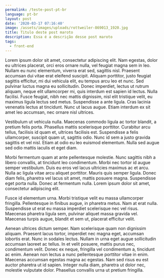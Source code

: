 ```yaml
---
permalink: /teste-post-pt-br
language: pt-br
layout: post
date: '2020-03-17 07:16:40'
image: /assets/images/uploads/rottweiler-869013_1920.jpg
title: Titulo deste post maroto
description: Essa é a descrição desse post maroto
tags:
  - front-end
---
```

Lorem ipsum dolor sit amet, consectetur adipiscing elit. Nam egestas, dolor eu ultrices placerat, orci eros ornare nulla, vel feugiat magna sem in leo. Nullam eu nunc elementum, viverra erat sed, sagittis nisl. Praesent accumsan dui vitae erat eleifend suscipit. Aliquam porttitor, justo feugiat sagittis efficitur, mi dui vehicula elit, eu tempus arcu leo et nunc. Sed pulvinar luctus magna eu sollicitudin. Donec imperdiet, lectus ut rutrum aliquam, neque elit ullamcorper mi, quis interdum est sapien id lectus. Nulla facilisi. Fusce feugiat, nibh nec mattis dignissim, nisl elit tristique velit, eu maximus ligula lectus sed metus. Suspendisse a ante ligula. Cras lacinia venenatis lectus at tincidunt. Nunc ut lacus augue. Etiam interdum ex sit amet leo accumsan, nec ornare nisl ultrices.

Vestibulum ut vehicula nulla. Maecenas commodo ligula ac tortor blandit, a pretium felis porta. Phasellus mattis scelerisque porttitor. Curabitur arcu tellus, facilisis id quam et, ultrices facilisis est. Suspendisse a felis ullamcorper, suscipit quam ut, sagittis odio. Nunc id sem a justo gravida sagittis et vel nisl. Etiam at odio eu leo euismod elementum. Nulla sed augue sed odio mattis iaculis et eget diam.

Morbi fermentum quam at ante pellentesque molestie. Nunc sagittis nibh a libero convallis, at tincidunt leo condimentum. Morbi nec tortor id augue semper vestibulum. Duis eu eros vel lacus ultricies maximus ac et arcu. Nulla ac ligula vitae arcu aliquet porttitor. Mauris quis semper ligula. Donec diam felis, pharetra vel lacus sit amet, mattis posuere magna. Suspendisse eget porta nulla. Donec at fermentum nulla. Lorem ipsum dolor sit amet, consectetur adipiscing elit.

Fusce id elementum urna. Morbi tristique velit eu massa ullamcorper fringilla. Pellentesque in finibus augue, in pharetra metus. Nam at erat nulla. Suspendisse ut erat eu massa imperdiet scelerisque nec vel risus. Maecenas pharetra ligula sem, pulvinar aliquet massa gravida vel. Maecenas turpis augue, blandit et sem ut, placerat efficitur velit.

Aenean ultrices dictum semper. Nam scelerisque quam non dignissim aliquam. Praesent lacus tortor, imperdiet nec magna eget, accumsan lobortis erat. Nunc in sodales lectus. Nullam in urna eget augue sollicitudin accumsan laoreet ac tellus. In et velit posuere, mattis purus nec, condimentum velit. Donec ex neque, fringilla vel condimentum a, tincidunt ac enim. Aenean non lectus a nunc pellentesque porttitor vitae in enim. Maecenas accumsan egestas magna ac egestas. Nam sed risus eu est auctor pharetra ut id sapien. Integer nulla diam, pharetra ut dolor nec, molestie vulputate dolor. Phasellus convallis urna ut pretium fringilla.